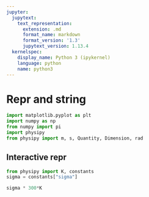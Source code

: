 ```yaml
---
jupyter:
  jupytext:
    text_representation:
      extension: .md
      format_name: markdown
      format_version: '1.3'
      jupytext_version: 1.13.4
  kernelspec:
    display_name: Python 3 (ipykernel)
    language: python
    name: python3
---
```


# Repr and string

```python
import matplotlib.pyplot as plt
import numpy as np
from numpy import pi
import physipy
from physipy import m, s, Quantity, Dimension, rad
```

## Interactive repr

```python
from physipy import K, constants
sigma = constants["sigma"]
```


```python
sigma * 300*K
```

```python

```
